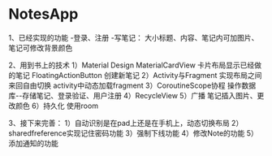 # NotesApp
1、已经实现的功能
-登录、注册
-写笔记： 大小标题、内容、笔记内可加图片、笔记可修改背景颜色

2、用到书上的技术
1）Material Design
  MaterialCardView 卡片布局显示已经做的笔记
  FloatingActionButton 创建新笔记
2）Activity与Fragment
  实现布局之间来回自由切换
 activity中动态加载fragment
3）CoroutineScope协程
操作数据库--存储笔记、登录验证、用户注册
4）RecycleView 
5）广播
  笔记插入图片、更改颜色
6）持久化
使用room

3、接下来完善：
     1）自动识别是在pad上还是在手机上，动态切换布局
     2）sharedfreference实现记住密码功能
     3）强制下线功能
     4）修改Note的功能
     5）添加通知的功能
